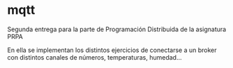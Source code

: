 # mqtt
Segunda entrega para la parte de Programación Distribuida de la asignatura PRPA

En ella se implementan los distintos ejercicios de conectarse a un broker con distintos
canales de números, temperaturas, humedad...
